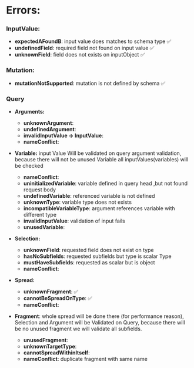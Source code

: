 # Errors:

### InputValue:

- **expectedAFoundB**: input value does matches to schema type ✅
- **undefinedField**: required field not found on input value ✅
- **unknownField**: field does not exists on inputObject ✅

### Mutation:

- **mutationNotSupported**: mutation is not defined by schema ✅

### Query

- **Arguments:**

  - **unknownArgument**:
  - **undefinedArgument**:
  - **invalidInputValue -> InputValue**:
  - **nameConflict**:

- **Variable:** input Value Will be validated on query argument validation, because there will not be unused Variable all inputValues(variables) will be checked

  - **nameConflict**:
  - **uninitializedVariable**: variable defined in query head ,but not found request body
  - **undefinedVariable**: referenced variable is not defined
  - **unknownType**: variable type does not exists
  - **incompatibleVariableType**: argument references variable with different type
  - **invalidInputValue**: validation of input fails
  - **unusedVariable**:

- **Selection:**

  - **unknownField**: requested field does not exist on type
  - **hasNoSubfields**: requested subfields but type is scalar Type
  - **mustHaveSubfields**: requested as scalar but is object
  - **nameConflict**:

- **Spread:**

  - **unknownFragment**: ✅
  - **cannotBeSpreadOnType**: ✅
  - **nameConflict**:

- **Fragment**: whole spread will be done there (for performance reason), Selection and Argument will be Validated on Query, because there will be no unused fragment we will validate all subfields.

  - **unusedFragment**:
  - **unknownTargetType**:
  - **cannotSpreadWithinItself**:
  - **nameConflict**: duplicate fragment with same name
